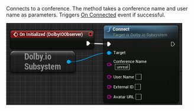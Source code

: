 Connects to a conference. The method takes a conference name and user name as parameters. Triggers [On Connected](../Events/on-connected) event if successful.

![Sample](../../../static/img/on_initialized.PNG)